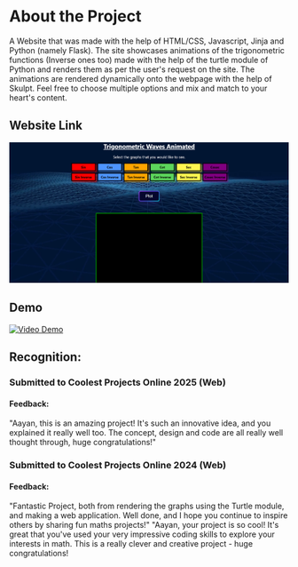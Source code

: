 # About the Project
A Website that was made with the help of HTML/CSS, Javascript, Jinja and Python (namely Flask).
The site showcases animations of the trigonometric functions (Inverse ones too) made with the help of the turtle module of Python and renders them as per the user's request on the site. 
The animations are rendered dynamically onto the webpage with the help of Skulpt.
Feel free to choose multiple options and mix and match to your heart's content.

## Website Link

[![Website Link](static/Landing%20Page%20TWA.png)](https://trigonometricwavesanimated.vercel.app/)

## Demo

[![Video Demo](https://img.youtube.com/vi/GCtpWvT0zew/0.jpg)](https://youtu.be/GCtpWvT0zew)

## Recognition:
### Submitted to Coolest Projects Online 2025 (Web)

#### Feedback: 
"Aayan, this is an amazing project! It's such an innovative idea, and you explained it really well too. The concept, design and code are all really well thought through, huge congratulations!"

### Submitted to Coolest Projects Online 2024 (Web)

#### Feedback: 
"Fantastic Project, both from rendering the graphs using the Turtle module, and making a web application. Well done, and I hope you continue to inspire others by sharing fun maths projects!"
"Aayan, your project is so cool! It's great that you've used your very impressive coding skills to explore your interests in math. This is a really clever and creative project - huge congratulations!